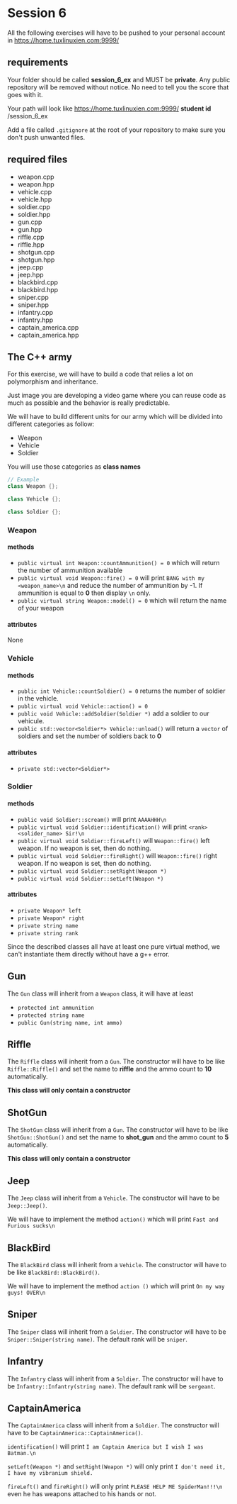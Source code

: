 # Session 6

All the following exercises will have to be pushed to your personal account
in https://home.tuxlinuxien.com:9999/

## requirements

Your folder should be called **session_6_ex** and MUST be **private**. Any
public repository will be removed without notice. No need to tell you the score
that goes with it.

Your path will look like
https://home.tuxlinuxien.com:9999/ **student id** /session_6_ex

Add a file called `.gitignore` at the root of your repository to make sure you
don't push unwanted files.

## required files

* weapon.cpp
* weapon.hpp
* vehicle.cpp
* vehicle.hpp
* soldier.cpp
* soldier.hpp
* gun.cpp
* gun.hpp
* riffle.cpp
* riffle.hpp
* shotgun.cpp
* shotgun.hpp
* jeep.cpp
* jeep.hpp
* blackbird.cpp
* blackbird.hpp
* sniper.cpp
* sniper.hpp
* infantry.cpp
* infantry.hpp
* captain_america.cpp
* captain_america.hpp

## The C++ army

For this exercise, we will have to build a code that relies a lot on
polymorphism and inheritance.

Just image you are developing a video game where you can reuse code as much as
possible and the behavior is really predictable.

We will have to build different units for our army which will be divided into
different categories as follow:

* Weapon
* Vehicle
* Soldier

You will use those categories as **class names**

```cpp
// Example
class Weapon {};

class Vehicle {};

class Soldier {};
```

### Weapon

#### methods

* `public virtual int Weapon::countAmmunition() = 0` which will return the
    number of ammunition available
* `public virtual void Weapon::fire() = 0` will print
`BANG with my <weapon_name>\n` and reduce the number of ammunition by -1.
If ammunition is equal to **0** then display `\n` only.
* `public virtual string Weapon::model() = 0` which will return the name
of your weapon

#### attributes

None

### Vehicle

#### methods

* `public int Vehicle::countSoldier() = 0` returns the number of soldier
in the vehicle.
* `public virtual void Vehicle::action() = 0`
* `public void Vehicle::addSoldier(Soldier *)` add a soldier to our vehicule.
* `public std::vector<Soldier*> Vehicle::unload()` will return a `vector` of
soldiers and set the number of soldiers back to **0**

#### attributes

* `private std::vector<Soldier*>`

### Soldier

#### methods

* `public void Soldier::scream()` will print `AAAAHHH\n`
* `public virtual void Soldier::identification()` will print
`<rank> <solider_name> Sir!\n`
* `public virtual void Soldier::fireLeft()` will `Weapon::fire()` left weapon.
If no weapon is set, then do nothing.
* `public virtual void Soldier::fireRight()` will `Weapon::fire()` right
weapon. If no weapon is set, then do nothing.
* `public virtual void Soldier::setRight(Weapon *)`
* `public virtual void Soldier::setLeft(Weapon *)`

#### attributes

* `private Weapon* left`
* `private Weapon* right`
* `private string name`
* `private string rank`


Since the described classes all have at least one pure virtual method, we can't
instantiate them directly without have a g++ error.

## Gun

The `Gun` class will inherit from a `Weapon` class, it will have at least

* `protected int ammunition`
* `protected string name`
* `public Gun(string name, int ammo)`

## Riffle

The `Riffle` class will inherit from a `Gun`. The constructor will have to be
like `Riffle::Riffle()` and set the name to **riffle** and the ammo count to
**10** automatically.

**This class will only contain a constructor**

## ShotGun

The `ShotGun` class will inherit from a `Gun`. The constructor will have to be
like `ShotGun::ShotGun()` and set the name to **shot_gun** and the ammo count
to **5** automatically.

**This class will only contain a constructor**

## Jeep

The `Jeep` class will inherit from a `Vehicle`. The constructor will have to be
`Jeep::Jeep()`.

We will have to implement the method `action()` which will print
`Fast and Furious sucks\n`

## BlackBird

The `BlackBird` class will inherit from a `Vehicle`. The constructor will have
to be like `BlackBird::BlackBird()`.

We will have to implement the method `action
()` which will print
`On my way guys! OVER\n`

## Sniper

The `Sniper` class will inherit from a `Soldier`. The constructor will have to
be `Sniper::Sniper(string name)`. The default rank will be `sniper`.

## Infantry

The `Infantry` class will inherit from a `Soldier`. The constructor will have
to be `Infantry::Infantry(string name)`. The default rank will be `sergeant`.

## CaptainAmerica

The `CaptainAmerica` class will inherit from a `Soldier`. The constructor will
have to be `CaptainAmerica::CaptainAmerica()`.

`identification()` will print `I am Captain America but I wish I was Batman.\n`

`setLeft(Weapon *)` and `setRight(Weapon *)` will only print
`I don't need it, I have my vibranium shield.`

`fireLeft()` and `fireRight()` will only print `PLEASE HELP ME SpiderMan!!!\n`
even he has weapons attached to his hands or not.
